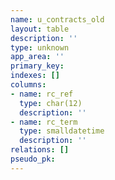 ```yaml
---
name: u_contracts_old
layout: table
description: ''
type: unknown
app_area: ''
primary_key: 
indexes: []
columns:
- name: rc_ref
  type: char(12)
  description: ''
- name: rc_term
  type: smalldatetime
  description: ''
relations: []
pseudo_pk: 
---
```


